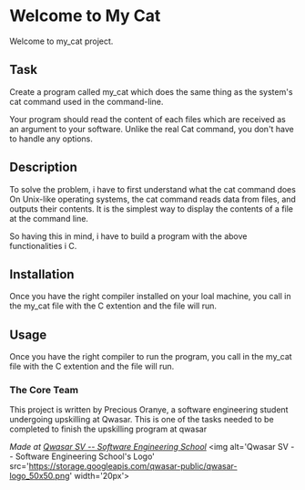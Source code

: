 # Welcome to My Cat
Welcome to my_cat project.

## Task
Create a program called my_cat which does the same thing as the system's cat command used in the command-line.

Your program should read the content of each files which are received as an argument to your software.
Unlike the real Cat command, you don't have to handle any options.

## Description
To solve the problem, i have to first understand what the cat command does
On Unix-like operating systems, 
the cat command reads data from files,
 and outputs their contents.
 It is the simplest way to display 
 the contents of a file at the command line.

 So having this in mind, i have to build a program with the above functionalities i C.

## Installation
Once you have the right compiler installed on your loal machine,
you call in the my_cat file with the C extention and the file will run.
## Usage
Once you have the right compiler to run the program,
you call in the my_cat file with the C extention and the file will run.
### The Core Team
This project is written by Precious Oranye, a software engineering student
undergoing upskilling at Qwasar. This is one of the tasks needed to be completed 
to finish the upskilling program at qwasar

<span><i>Made at <a href='https://qwasar.io'>Qwasar SV -- Software Engineering School</a></i></span>
<span><img alt='Qwasar SV -- Software Engineering School's Logo' src='https://storage.googleapis.com/qwasar-public/qwasar-logo_50x50.png' width='20px'></span>
